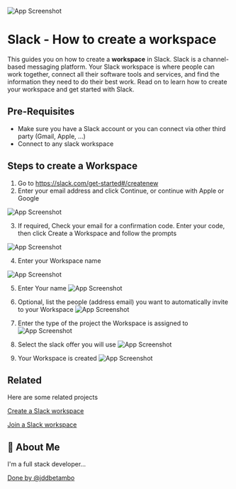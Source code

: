 
![App Screenshot](https://jdd-githup-readme-files.s3.us-east-1.amazonaws.com/slack_new_workspace/0.jpg)


# Slack - How to create a workspace

This guides you on how to create a **workspace** in Slack. Slack is a channel-based messaging platform. Your Slack workspace is where people can work together, connect all their software tools and services, and find the information they need to do their best work. Read on to learn how to create your workspace and get started with Slack.

## Pre-Requisites
- Make sure you have a Slack account or you can connect via other third party (Gmail, Apple, ...)
- Connect to any slack workspace





## Steps to create a Workspace
1. Go to https://slack.com/get-started#/createnew 
2. Enter your email address and click Continue, or continue with Apple or Google

![App Screenshot](https://jdd-githup-readme-files.s3.us-east-1.amazonaws.com/slack_new_workspace/1.jpg)

3. If required, Check your email for a confirmation code. Enter your code, then click Create a Workspace and follow the prompts

![App Screenshot](https://jdd-githup-readme-files.s3.us-east-1.amazonaws.com/slack_new_workspace/2.jpg)

4. Enter your Workspace name

![App Screenshot](https://jdd-githup-readme-files.s3.us-east-1.amazonaws.com/slack_new_workspace/3.jpg)

5. Enter Your name
![App Screenshot](https://jdd-githup-readme-files.s3.us-east-1.amazonaws.com/slack_new_workspace/4.jpg)

6. Optional, list the people (address email) you want to automatically invite to your Workspace
![App Screenshot](https://jdd-githup-readme-files.s3.us-east-1.amazonaws.com/slack_new_workspace/5.jpg)

7. Enter the type of the project the Workspace is assigned to
![App Screenshot](https://jdd-githup-readme-files.s3.us-east-1.amazonaws.com/slack_new_workspace/6.jpg)

8. Select the slack offer you will use
![App Screenshot](https://jdd-githup-readme-files.s3.us-east-1.amazonaws.com/slack_new_workspace/7.jpg)

9. Your Workspace is created
![App Screenshot](https://jdd-githup-readme-files.s3.us-east-1.amazonaws.com/slack_new_workspace/8.jpg)


## Related

Here are some related projects

[Create a Slack workspace](https://slack.com/help/articles/206845317-Create-a-Slack-workspace)

[Join a Slack workspace](https://slack.com/help/articles/212675257-Join-a-Slack-workspace)


## 🚀 About Me
I'm a full stack developer...

[Done by @jddbetambo](jddmangan@gmail.com)